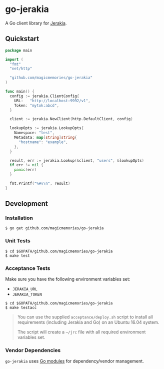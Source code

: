 go-jerakia
==========

A Go client library for [Jerakia](http://jerakia.io).

Quickstart
----------

```go
package main

import (
  "fmt"
  "net/http"

  "github.com/magicmemories/go-jerakia"
)

func main() {
  config := jerakia.ClientConfig{
    URL:   "http://localhost:9992/v1",
    Token: "mytok:abcd",
  }

  client := jerakia.NewClient(http.DefaultClient, config)

  lookupOpts := jerakia.LookupOpts{
    Namespace: "test",
    Metadata: map[string]string{
      "hostname": "example",
    },
  }

  result, err := jerakia.Lookup(&client, "users", &lookupOpts)
  if err != nil {
    panic(err)
  }

  fmt.Printf("%#v\n", result)
}
```

Development
-----------

### Installation

```shell
$ go get github.com/magicmemories/go-jerakia
```

### Unit Tests

```shell
$ cd $GOPATH/github.com/magicmemories/go-jerakia
$ make test
```

### Acceptance Tests

Make sure you have the following environment variables set:

* `JERAKIA_URL`
* `JERAKIA_TOKEN`

```shell
$ cd $GOPATH/github.com/magicmemories/go-jerakia
$ make testacc
```

> You can use the supplied `acceptance/deploy.sh` script to install
> all requirements (including Jerakia and Go) on an Ubuntu 16.04 system.
>
> The script will create a `~/jrc` file with all required environment
> variables set.

### Vendor Dependencies

`go-jerakia` uses [Go modules](https://github.com/golang/go/wiki/Modules) for dependency/vendor management.
